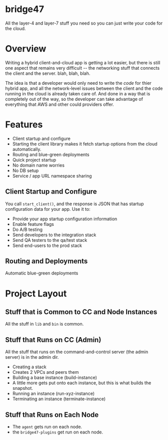 bridge47
========

All the layer-4 and layer-7 stuff you need so you can just write your code for the cloud.

Overview
========

Writing a hybrid client-and-cloud app is getting a lot easier, but there is still one aspect
that remains very difficult -- the networking stuff that connects the client and the server.
blah, blah, blah.

The idea is that a developer would only need to write the _code_ for thier hybrid app, and all
the network-level issues between the client and the code running in the cloud is already taken
care of. And done in a way that is completely out of the way, so the developer can take advantage
of everything that AWS and other could providers offer.

Features
========

* Client startup and configure
 * Starting the client library makes it fetch startup options from the cloud automatically.
* Routing and blue-green deployments
* Quick project startup
 * No domain name worries
 * No DB setup
* Service / app URL namespace sharing


Client Startup and Configure
----------------------------

You call `start_client()`, and the response is JSON that has startup configuration data
for your app. Use it to:

* Provide your app startup configuration information
 * Enable feature flags
* Do A/B testing
* Send developers to the integration stack
* Send QA testers to the qa/test stack
* Send end-users to the prod stack

Routing and Deployments
-----------------------

Automatic blue-green deployments


Project Layout
==============

Stuff that is Common to CC and Node Instances
---------------------------------------------

All the stuff in `lib` and `bin` is common.

Stuff that Runs on CC (Admin)
-----------------------------

All the stuff that runs on the command-and-control server (the admin server)
is in the admin dir.

* Creating a stack
 * Creates 2 VPCs and peers them
* Building a base instance (build-instance)
 * A little more gets put onto each instance, but this is what builds the
   snapshot.
* Running an instance (run-xyz-instance)
* Terminating an instance (terminate-instance)


Stuff that Runs on Each Node
----------------------------

* The `agent` gets run on each node.
* the `bridge47-plugins` get run on each node.


